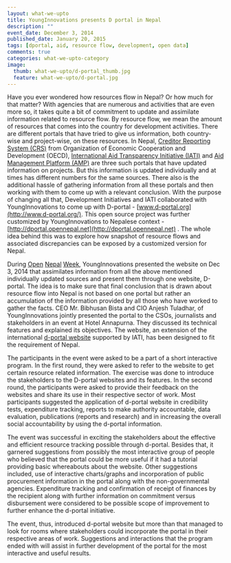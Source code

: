 ```yaml
---
layout: what-we-upto 
title: YoungInnovations presents D portal in Nepal
description: ""
event_date: December 3, 2014
published_date: January 20, 2015
tags: [dportal, aid, resource flow, development, open data]
comments: true
categories: what-we-upto-category
image:
  thumb: what-we-upto/d-portal_thumb.jpg
  feature: what-we-upto/d-portal.jpg
---
```


Have you ever wondered how resources flow in Nepal? Or how much for that matter? With agencies that are numerous and activities that are even more so, it takes quite a bit of commitment to update and assimilate information related to resource flow. By resource flow, we mean the amount of resources that comes into the country for development activities. There are different portals that have tried to give us information, both country-wise and project-wise, on these resources. In Nepal, [Creditor Reporting System (CRS)](http://stats.oecd.org/index.aspx?DataSetCode=CRS1) from Organization of Economic Cooperation and Development (OECD), [International Aid Transparency Initiative (IATI)](http://www.aidtransparency.net/) and [Aid Management Platform (AMP)](http://202.45.144.222/portal/) are three such portals that have updated information on projects. But this information is updated individually and at times has different numbers for the same sources. There also is the additional hassle of gathering information from all these portals and then working with them to come up with a relevant conclusion. With the purpose of changing all that, Development Initiatives and IATI collaborated with YoungInnovations to come up with D-portal - [www.d-portal.org](http://www.d-portal.org/). This open source project was further customized by YoungInnovations to Nepalese context - [http://dportal.opennepal.net](http://dportal.opennepal.net) . The whole idea behind this was to explore how snapshot of resource flows and associated discrepancies can be exposed by a customized version for Nepal. 

During [Open](http://opennepal.net/event/open-nepal-week-2014-open-nepal-day) [Nepal](http://opennepal.net/event/open-nepal-week-2014-data-revolution-roundtable) [Week](http://opennepal.net/event/open-nepal-week-2014-d-portal-consultation), YoungInnovations presented the website on Dec 3, 2014 that assimilates information from all the above mentioned individually updated sources and present them through one website, D-portal. The idea is to make sure that final conclusion that is drawn about resource flow into Nepal is not based on one portal but rather an accumulation of the information provided by all those who have worked to gather the facts. CEO Mr. Bibhusan Bista and CIO Anjesh Tuladhar, of YoungInnovations jointly presented the portal to the CSOs, journalists and stakeholders in an event at Hotel Annapurna. They discussed its technical features and explained its objectives. The website, an extension of the international [d-portal website](http://d-portal.org/) supported by IATI, has been designed to fit the requirement of Nepal.

The participants in the event were asked to be a part of a short interactive program. In the first round, they were asked to refer to the website to get certain resource related information. The exercise was done to introduce the stakeholders to the D-portal websites and its features. In the second round, the participants were asked to provide their feedback on the websites and share its use in their respective sector of work. Most participants suggested the application of d-portal website in credibility tests, expenditure tracking, reports to make authority accountable, data evaluation, publications (reports and research) and in increasing the overall social accountability by using the d-portal information.

The event was successful in exciting the stakeholders about the effective and efficient resource tracking possible through d-portal. Besides that, it garnered suggestions from possibly the most interactive group of people who believed that the portal could be more useful if it had a tutorial providing basic whereabouts about the website. Other suggestions included, use of interactive charts/graphs and incorporation of public procurement information in the portal along with the non-governmental agencies. Expenditure tracking and confirmation of receipt of finances by the recipient along with further information on commitment versus disbursement were considered to be possible scope of improvement to further enhance the d-portal initiative.  

The event, thus, introduced d-portal website but more than that managed to look for rooms where stakeholders could incorporate the portal in their respective areas of work. Suggestions and interactions that the program ended with will assist in further development of the portal for the most interactive and useful results.